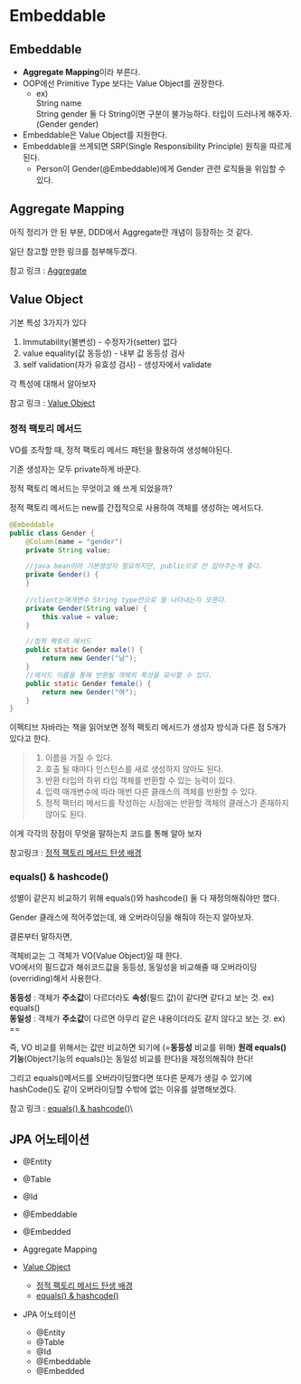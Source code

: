 # Embeddable

## Embeddable

* **Aggregate Mapping**이라 부른다.
* OOP에선 Primitive Type 보다는 Value Object를 권장한다.
  * ex) \
    String name\
    String gender 둘 다 String이면 구분이 불가능하다. 타입이 드러나게 해주자. (Gender gender)
* Embeddable은 Value Object를 지원한다.
* Embeddable을 쓰게되면 SRP(Single Responsibility Principle) 원칙을 따르게 된다.
  * Person이 Gender(@Embeddable)에게 Gender 관련 로직들을 위임할 수 있다.&#x20;

## Aggregate Mapping

아직 정리가 안 된 부분, DDD에서 Aggregate란 개념이 등장하는 것 같다.

일단 참고할 만한 링크를 첨부해두겠다.

참고 링크 : [Aggregate](https://incheol-jung.gitbook.io/docs/study/ddd-start/3)



## Value Object

기본 특성 3가지가 있다

1. Immutability(불변성) - 수정자가(setter) 없다
2. value equality(값 동등성) - 내부 값 동등성 검사
3. self validation(자가 유효성 검사) - 생성자에서 validate

각 특성에 대해서 알아보자

참고 링크 : [Value Object](https://velog.io/@livenow/Java-VOValue-Object%EB%9E%80)

### 정적 팩토리 메서드

VO를 조작할 때, 정적 팩토리 메서드 패턴을 활용하여 생성해야된다.

기존 생성자는 모두 private하게 바꾼다.

정적 팩토리 메서드는 무엇이고 왜 쓰게 되었을까?

정적 팩토리 메서드는 new를 간접적으로 사용하여 객체를 생성하는 메서드다.

```java
@Embeddable
public class Gender {
    @Column(name = "gender")
    private String value;

    //java bean이라 기본생성자 필요하지만, public으로 안 잡아주는게 좋다.
    private Gender() {
    }
    
    //client는매개변수 String type만으로 뭘 나타내는지 모른다.
    private Gender(String value) {
        this.value = value;
    }

    //정적 팩토리 메서드
    public static Gender male() {
        return new Gender("남");
    }
    //메서드 이름을 통해 반환될 객체의 특성을 묘사할 수 있다.
    public static Gender female() {
        return new Gender("여");
    }
}
```

이펙티브 자바라는 책을 읽어보면 정적 팩토리 메서드가 생성자 방식과 다른 점 5개가 있다고 한다.&#x20;

> 1. 이름을 가질 수 있다.
> 2. 호출 될 때마다 인스턴스를 새로 생성하지 않아도 된다.
> 3. 반환 타입의 하위 타입 객체를 반환할 수 있는 능력이 있다.
> 4. 입력 매개변수에 따라 매번 다른 클래스의 객체를 반환할 수 있다.
> 5. 정적 팩터리 메서드를 작성하는 시점에는 반환할 객체의 클래스가 존재하지 않아도 된다.

이게 각각의 장점이 무엇을 말하는지 코드를 통해 알아 보자

참고링크 : [정적 팩토리 메서드 탄생 배경](https://velog.io/@cjh8746/%EC%A0%95%EC%A0%81-%ED%8C%A9%ED%86%A0%EB%A6%AC-%EB%A9%94%EC%84%9C%EB%93%9CStatic-Factory-Method)

### equals() & hashcode()

성별이 같은지 비교하기 위해 equals()와 hashcode() 둘 다 재정의해줘야만 했다.

Gender 클래스에 적어주었는데, 왜 오버라이딩을 해줘야 하는지 알아보자.

결론부터 말하자면,

객체비교는 그 객체가 VO(Value Object)일 때 한다.\
VO에서의 필드값과 해쉬코드값을 동등성, 동일성을 비교해줄 때 오버라이딩(overriding)해서 사용한다.

**동등성** : 객체가 **주소값**이 다르더라도 **속성**(필드 값)이 같다면 같다고 보는 것. ex) equals()\
**동일성** : 객체가 **주소값**이 다르면 아무리 같은 내용이더라도 같지 않다고 보는 것. ex) ==

즉, VO 비교를 위해서는 값만 비교하면 되기에 (=**동등성** 비교를 위해) **원래 equals() 기능**(Object기능의 equals()는 동일성 비교를 한다)을 재정의해줘야 한다!

그리고 equals()메서드를 오버라이딩했다면 또다른 문제가 생길 수 있기에 hashCode()도 같이 오버라이딩할 수밖에 없는 이유를 설명해보겠다.

참고 링크 : [equals() & hashcode()](https://velog.io/@mooh2jj/equals%EC%99%80-hashCode%EB%8A%94-%EC%96%B8%EC%A0%9C-%EC%82%AC%EC%9A%A9%ED%95%98%EB%8A%94%EA%B0%80)\


## JPA 어노테이션

* @Entity&#x20;
* @Table
* @Id
* @Embeddable
* @Embedded



* Aggregate Mapping
* [Value Object](https://velog.io/@livenow/Java-VOValue-Object%EB%9E%80)
  * [정적 팩토리 메서드 탄생 배경](https://velog.io/@cjh8746/%EC%A0%95%EC%A0%81-%ED%8C%A9%ED%86%A0%EB%A6%AC-%EB%A9%94%EC%84%9C%EB%93%9CStatic-Factory-Method)
  * [equals() & hashcode()](https://velog.io/@mooh2jj/equals%EC%99%80-hashCode%EB%8A%94-%EC%96%B8%EC%A0%9C-%EC%82%AC%EC%9A%A9%ED%95%98%EB%8A%94%EA%B0%80)
* JPA 어노테이션
  * @Entity
  * @Table
  * @Id
  * @Embeddable
  * @Embedded
